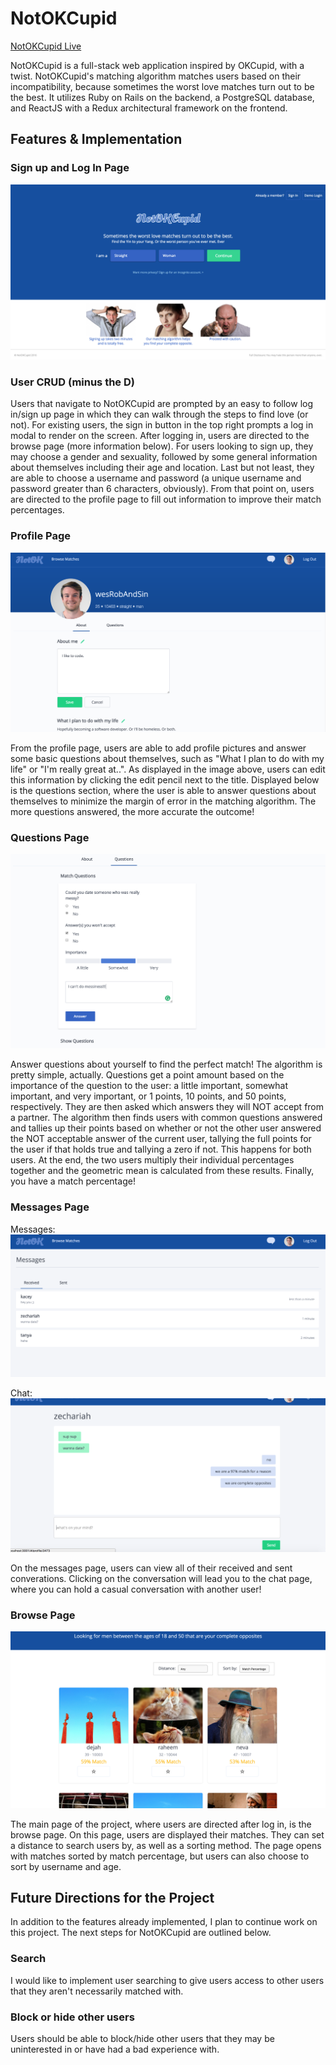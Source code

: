 # NotOKCupid

[NotOKCupid Live](https://notokcupid.herokuapp.com)

NotOKCupid is a full-stack web application inspired by OKCupid, with a twist.  NotOKCupid's matching algorithm matches users based on their incompatibility, because sometimes the worst love matches turn out to be the best.  It utilizes Ruby on Rails on the backend, a PostgreSQL database, and ReactJS with a Redux architectural framework on the frontend.  



## Features & Implementation

### Sign up and Log In Page

![Alt text](/app/assets/images/signup_page.png)

### User CRUD (minus the D)

Users that navigate to NotOKCupid are prompted by an easy to follow log in/sign up page in which they can walk through the steps to find love (or not).  For existing users, the sign in button in the top right prompts a log in modal to render on the screen.  After logging in, users are directed to the browse page (more information below).  For users looking to sign up, they may choose a gender and sexuality, followed by some general information about themselves including their age and location.  Last but not least, they are able to choose a username and password (a unique username and password greater than 6 characters, obviously).  From that point on, users are directed to the profile page to fill out information to improve their match percentages.

### Profile Page

![Alt text](/app/assets/images/profile_page.png)

From the profile page, users are able to add profile pictures and answer some basic questions about themselves, such as "What I plan to do with my life" or "I'm really great at..".  As displayed in the image above, users can edit this information by clicking the edit pencil next to the title.  Displayed below is the questions section, where the user is able to answer questions about themselves to minimize the margin of error in the matching algorithm.  The more questions answered, the more accurate the outcome!

### Questions Page

![Alt text](/app/assets/images/questions_page.png)

Answer questions about yourself to find the perfect match! The algorithm is pretty simple, actually.  Questions get a point amount based on the importance of the question to the user: a little important, somewhat important, and very important, or 1 points, 10 points, and 50 points, respectively.  They are then asked which answers they will NOT accept from a partner.  The algorithm then finds users with common questions answered and tallies up their points based on whether or not the other user answered the NOT acceptable answer of the current user, tallying the full points for the user if that holds true and tallying a zero if not.  This happens for both users. At the end, the two users multiply their individual percentages together and the geometric mean is calculated from these results.  Finally, you have a match percentage!

### Messages Page

Messages:
![Alt text](/app/assets/images/messages_page.png)

Chat:
![Alt text](/app/assets/images/chat_page.png)

On the messages page, users can view all of their received and sent converations. Clicking on the conversation will lead you to the chat page, where you can hold a casual conversation with another user!

### Browse Page

![Alt text](/app/assets/images/browse_page.png)

The main page of the project, where users are directed after log in, is the browse page.  On this page, users are displayed their matches.  They can set a distance to search users by, as well as a sorting method.  The page opens with matches sorted by match percentage, but users can also choose to sort by username and age.


## Future Directions for the Project

In addition to the features already implemented, I plan to continue work on this project. The next steps for NotOKCupid are outlined below.

### Search

I would like to implement user searching to give users access to other users that they aren't necessarily matched with.  

###  Block or hide other users

Users should be able to block/hide other users that they may be uninterested in or have had a bad experience with.
